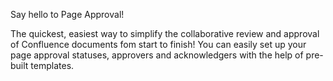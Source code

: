 <p>Say hello to Page Approval!</p><p>The quickest, easiest way to simplify the collaborative review and approval of Confluence documents fom start to finish! You can easily set up your page approval statuses, approvers and acknowledgers with the help of pre-built templates.</p>